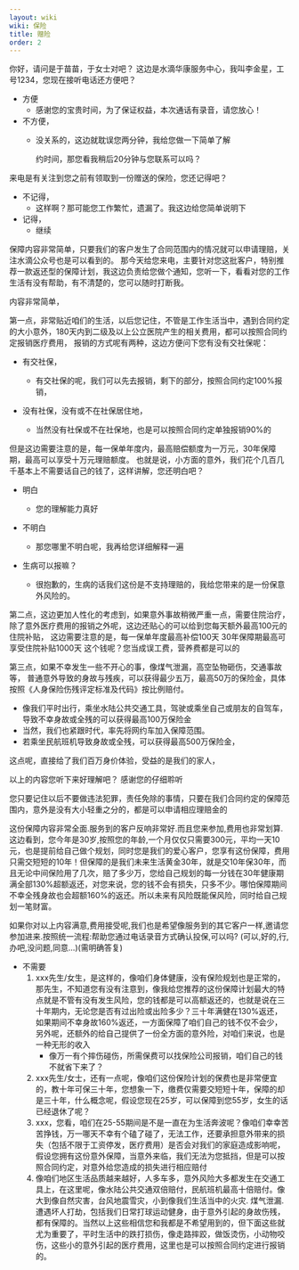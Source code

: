 ```yaml
---
layout: wiki
wiki: 保险
title: 赠险
order: 2
---
```

你好，请问是于苗苗，于女士对吧？
这边是水滴华康服务中心，我叫李金星，工号1234，您现在接听电话还方便吧？
- 方便
  - 感谢您的宝贵时间，为了保证权益，本次通话有录音，请您放心！
- 不方便，
  - 没关系的，这边就耽误您两分钟，我给您做一下简单了解
  
    约时间，那您看我稍后20分钟与您联系可以吗？

来电是有关注到您之前有领取到一份赠送的保险，您还记得吧？

- 不记得，
  - 这样啊？那可能您工作繁忙，遗漏了。我这边给您简单说明下
- 记得，
  - 继续

保障内容非常简单，只要我们的客户发生了合同范围内的情况就可以申请理赔，关注水滴公众号也是可以看到的。
那今天给您来电，主要针对您这批客户，特别推荐一款返还型的保障计划，我这边负责给您做个通知，您听一下，看看对您的工作生活有没有帮助，有不清楚的，您可以随时打断我。

内容非常简单，

第一点，非常贴近咱们的生活，以后您记住，不管是工作生活当中，遇到合同约定的大小意外，180天内到二级及以上公立医院产生的相关费用，都可以按照合同约定报销医疗费用，
报销的方式呢有两种，这边方便问下您有没有交社保呢：
- 有交社保，
  - 有交社保的呢，我们可以先去报销，剩下的部分，按照合同约定100%报销，

- 没有社保，没有或不在社保居住地，
  - 当然没有社保或不在社保地，也是可以按照合同约定单独报销90%的

但是这边需要注意的是，每一保单年度内，最高赔偿额度为一万元，30年保障期，最高可以享受十万元理赔额度。
也就是说，小方面的意外，我们花个几百几千基本上不需要话自己的钱了，这样讲解，您还明白吧？
- 明白
  - 您的理解能力真好

- 不明白
  - 那您哪里不明白呢，我再给您详细解释一遍

- 生病可以报嘛？
  - 很抱歉的，生病的话我们这份是不支持理赔的，我给您带来的是一份保意外风险的。

第二点，这边更加人性化的考虑到，如果意外事故稍微严重一点，需要住院治疗，
  除了意外医疗费用的报销之外呢，这边还贴心的可以给到您每天额外最高100元的住院补贴，
  这边需要注意的是，每一保单年度最高补偿100天
  30年保障期最高可享受住院补贴1000天
  这个钱呢？您当成误工费，营养费都是可以的

第三点，如果不幸发生一些不开心的事，像煤气泄漏，高空坠物砸伤，交通事故等，
普通意外导致的身故与残疾，可以获得最少五万，最高50万的保险金，具体按照《人身保险伤残评定标准及代码》按比例赔付。

- 像我们平时出行，乘坐水陆公共交通工具，驾驶或乘坐自己或朋友的自驾车，导致不幸身故或全残的可以获得最高100万保险金
- 当然，我们也紧跟时代，率先将网约车加入保障范围。
- 若乘坐民航班机导致身故或全残，可以获得最高500万保险金，

这点呢，直接给了我们百万身价体验，受益的是我们的家人，

以上的内容您听下来好理解吧？
感谢您的仔细聆听

您只要记住以后不要做违法犯罪，责任免除的事情，只要在我们合同约定的保障范围内，意外是没有大小轻重之分的，都是可以申请相应理赔金的



这份保障内容非常全面.服务到的客户反响非常好.而且您来参加,费用也非常划算.
这边看到，您今年是30岁,按照您的年龄,一个月仅仅只需要300元，平均一天10元，也是提前给自己做个规划，同时您是我们的爱心客户，您享有这份保障，费用只需交短短的10年！但保障的是我们未来生活黄金30年，就是交10年保30年，而且无论中间保险用了几次，赔了多少万，您给自己规划的每一分钱在30年健康期满全部130%超额返还，对您来说，您的钱不会有损失，只多不少。哪怕保障期间不幸全残身故也会超额160%的返还。所以未来有风险既能保风险，同时给自己规划一笔财富。

如果你对以上内容满意,费用接受呢,我们也是希望像服务到的其它客户一样,邀请您参加进来.按照统一流程:帮助您通过电话录音方式确认投保,可以吗? (可以,好的,行,办吧,没问题,同意…)(需明确答复)

- 不需要
  1. xxx先生/女生，是这样的，像咱们身体健康，没有保险规划也是正常的，那先生，不知道您有没有注意到，像我给您推荐的这份保障计划最大的特点就是不管有没有发生风险，您的钱都是可以高额返还的，也就是说在三十年期内，无论您是否有过出险或出险多少？三十年满健在130%返还，如果期间不幸身故160%返还，一方面保障了咱们自己的钱不仅不会少，另外呢，还额外的给自己提供了一份全方面的意外险，对咱们来说，也是一种无形的收入
     - 像万一有个摔伤碰伤，所需保费可以找保险公司报销，咱们自己的钱不就省下来了？
  2. xxx先生/女士，还有一点呢，像咱们这份保险计划的保费也是非常便宜的，教十年可保三十年，您想象一下，缴费仅需要交短短十年，保障的却是三十年，什么概念呢，假设您现在25岁，可以保障到您55岁，女生的话已经退休了呢？
  3. xxx，您看，咱们在25-55期间是不是一直在为生活奔波呢？像咱们幸幸苦苦挣钱，万一哪天不幸有个磕了碰了，无法工作，还要承担意外带来的损失（包括不限于工资停发，医疗费用）是否会对我们的家庭造成影响呢，假设您拥有这份意外保障，当意外来临，我们无法为您抵挡，但是可以按照合同约定，对意外给您造成的损失进行相应赔付
  4. 像咱们地区生活品质越来越好，人多车多，意外风险大多都发生在交通工具上，在这里呢，像水陆公共交通双倍赔付，民航班机最高十倍赔付。像大到像自然灾害，台风地震雪灾，小到像我们生活当中的火灾. 煤气泄漏. 遭遇坏人打劫，包括我们日常打球运动健身，由于意外引起的身故伤残，都有保障的。当然以上这些相信您和我都是不希望用到的，但下面这些就尤为重要了，平时生活中的跌打损伤，像走路摔跤，做饭烫伤，小动物咬伤，这些小的意外引起的医疗费用，这里也是可以按照合同约定进行报销的。





